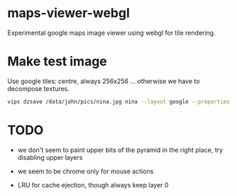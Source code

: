 # maps-viewer-webgl

Experimental google maps image viewer using webgl for tile rendering.

# Make test image

Use google tiles: centre, always 256x256 ... otherwise we have to decompose
textures.

```bash
vips dzsave /data/john/pics/nina.jpg nina --layout google --properties
```

# TODO

* we don't seem to paint upper bits of the pyramid in the right place, try
  disabling upper layers

* we seem to be chrome only for mouse actions

* LRU for cache ejection, though always keep layer 0
